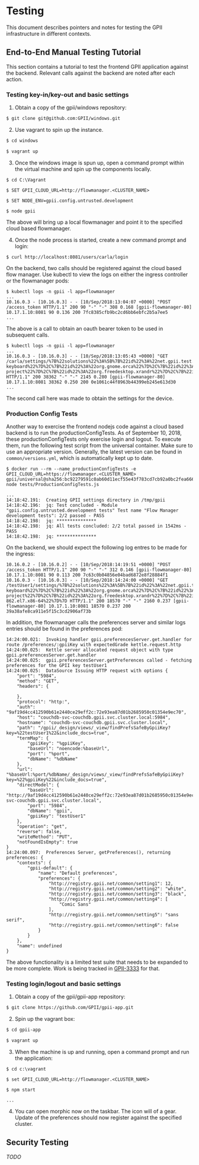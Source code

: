 # Testing 

This document describes pointers and notes for testing the GPII infrastructure in different contexts.

## End-to-End Manual Testing Tutorial

This section contains a tutorial to test the frontend GPII application against the backend. Relevant calls against the backend are noted after each action.

### Testing key-in/key-out and basic settings

1. Obtain a copy of the gpii/windows repository:

```bash
$ git clone git@github.com:GPII/windows.git
```

2. Use vagrant to spin up the instance.

```bash
$ cd windows

$ vagrant up
```

3. Once the windows image is spun up, open a command prompt within the virtual machine and spin up the components locally.

```shell
$ cd C:\Vagrant

$ SET GPII_CLOUD_URL=http://flowmanager.<CLUSTER_NAME>

$ SET NODE_ENV=gpii.config.untrusted.development

$ node gpii

```

The above will bring up a local flowmanager and point it to the specified cloud based flowmanager.

4. Once the node process is started, create a new command prompt and login:

```shell
$ curl http://localhost:8081/users/carla/login
```

On the backend, two calls should be registered against the cloud based flow manager. Use kubectl to view the logs on either the ingress controller or the flowmanager pods:

```
$ kubectl logs -n gpii -l app=flowmanager
...
10.16.0.3 - [10.16.0.3] - - [10/Sep/2018:13:04:07 +0000] "POST /access_token HTTP/1.1" 200 90 "-" "-" 308 0.168 [gpii-flowmanager-80] 10.17.1.10:8081 90 0.136 200 7fc8385cfb9bc2cd6bb6ebfc2b5a7ee5
...
```

The above is a call to obtain an oauth bearer token to be used in subsequent calls.


```
$ kubectl logs -n gpii -l app=flowmanager
...
10.16.0.3 - [10.16.0.3] - - [10/Sep/2018:13:05:43 +0000] "GET /carla/settings/%7B%22solutions%22%3A%5B%7B%22id%22%3A%22net.gpii.test.speechControl%22%7D%2C%7B%22id%22%3A%22org.gnome.desktop.interface%22%7D%2C%7B%22id%22%3A%22fakemag2%22%7D%2C%7B%22id%22%3A%22fakescreenreader1%22%7D%2C%7B%22id%22%3A%22org.gnome.nautilus%22%7D%2C%7B%22id%22%3A%22org.gnome.desktop.a11y.keyboard%22%7D%2C%7B%22id%22%3A%22org.gnome.desktop.a11y.applications.onscreen-keyboard%22%7D%2C%7B%22id%22%3A%22org.gnome.orca%22%7D%2C%7B%22id%22%3A%22org.gnome.desktop.a11y.magnifier%22%7D%2C%7B%22id%22%3A%22com.microsoft.windows.magnifier%22%7D%2C%7B%22id%22%3A%22com.microsoft.windows.onscreenKeyboard%22%7D%2C%7B%22id%22%3A%22com.microsoft.windows.narrator%22%7D%2C%7B%22id%22%3A%22com.microsoft.windows.highContrast%22%7D%2C%7B%22id%22%3A%22com.microsoft.windows.highContrastTheme%22%7D%2C%7B%22id%22%3A%22com.microsoft.windows.stickyKeys%22%7D%2C%7B%22id%22%3A%22com.microsoft.windows.filterKeys%22%7D%2C%7B%22id%22%3A%22com.microsoft.windows.mouseKeys%22%7D%2C%7B%22id%22%3A%22com.microsoft.windows.mouseTrailing%22%7D%2C%7B%22id%22%3A%22com.microsoft.windows.screenDPI%22%7D%2C%7B%22id%22%3A%22com.microsoft.windows.cursors%22%7D%2C%7B%22id%22%3A%22com.microsoft.windows.screenResolution%22%7D%2C%7B%22id%22%3A%22com.microsoft.windows.nightScreen%22%7D%2C%7B%22id%22%3A%22com.microsoft.windows.typingEnhancement%22%7D%2C%7B%22id%22%3A%22com.microsoft.windows.language%22%7D%2C%7B%22id%22%3A%22com.android.activitymanager%22%7D%2C%7B%22id%22%3A%22com.android.talkback%22%7D%2C%7B%22id%22%3A%22com.android.freespeech%22%7D%2C%7B%22id%22%3A%22com.android.settings.secure%22%7D%2C%7B%22id%22%3A%22com.android.audioManager%22%7D%2C%7B%22id%22%3A%22com.android.persistentConfiguration%22%7D%2C%7B%22id%22%3A%22org.alsa-project%22%7D%2C%7B%22id%22%3A%22org.freedesktop.xrandr%22%7D%2C%7B%22id%22%3A%22com.android.settings.system%22%7D%2C%7B%22id%22%3A%22net.gpii.uioPlus%22%7D%2C%7B%22id%22%3A%22net.gpii.explode%22%7D%5D%2C%22OS%22%3A%7B%22id%22%3A%22win32%22%2C%22version%22%3A%2210.0.16299%22%7D%7D HTTP/1.1" 200 38362 "-" "-" 2145 0.280 [gpii-flowmanager-80] 10.17.1.10:8081 38362 0.250 200 0e1061c44f8963b44399eb245e613d30
...
```

The second call here was made to obtain the settings for the device.

### Production Config Tests

Another way to exercise the frontend nodejs code against a cloud based backend is to run the productionConfigTests. As of September 10, 2018, these productionConfigTests only exercise login and logout. To execute them, run the following test script from the universal container. Make sure to use an appropriate version. Generally, the latest version can be found in `common/versions.yml`, which is automatically kept up to date.

```
$ docker run --rm --name productionConfigTests -e GPII_CLOUD_URL=https://flowmanager.<CLUSTER_NAME> gpii/universal@sha256:bc92279591c0ab60d11ecf55e43f783cd7cb92a0bc2fea6661054a065bbb2e49 node tests/ProductionConfigTests.js

...
14:18:42.191:  Creating GPII settings directory in /tmp/gpii
14:18:42.196:  jq: Test concluded - Module "gpii.config.untrusted.development tests" Test name "Flow Manager development tests": 2/2 passed - PASS
14:18:42.198:  jq: ***************
14:18:42.198:  jq: All tests concluded: 2/2 total passed in 1542ms - PASS
14:18:42.198:  jq: ***************

```

On the backend, we should expect the following log entres to be made for the ingress:

```
10.16.0.2 - [10.16.0.2] - - [10/Sep/2018:14:19:51 +0000] "POST /access_token HTTP/1.1" 200 90 "-" "-" 312 0.146 [gpii-flowmanager-80] 10.17.1.10:8081 90 0.113 200 7c63c0b04856e04bad6872e8f28884f1
10.16.0.3 - [10.16.0.3] - - [10/Sep/2018:14:24:00 +0000] "GET /testUser1/settings/%7B%22solutions%22%3A%5B%7B%22id%22%3A%22net.gpii.test.speechControl%22%7D%2C%7B%22id%22%3A%22org.gnome.desktop.interface%22%7D%2C%7B%22id%22%3A%22fakemag2%22%7D%2C%7B%22id%22%3A%22fakescreenreader1%22%7D%2C%7B%22id%22%3A%22org.gnome.nautilus%22%7D%2C%7B%22id%22%3A%22org.gnome.desktop.a11y.keyboard%22%7D%2C%7B%22id%22%3A%22org.gnome.desktop.a11y.applications.onscreen-keyboard%22%7D%2C%7B%22id%22%3A%22org.gnome.orca%22%7D%2C%7B%22id%22%3A%22org.gnome.desktop.a11y.magnifier%22%7D%2C%7B%22id%22%3A%22com.microsoft.windows.magnifier%22%7D%2C%7B%22id%22%3A%22com.microsoft.windows.onscreenKeyboard%22%7D%2C%7B%22id%22%3A%22com.microsoft.windows.narrator%22%7D%2C%7B%22id%22%3A%22com.microsoft.windows.highContrast%22%7D%2C%7B%22id%22%3A%22com.microsoft.windows.highContrastTheme%22%7D%2C%7B%22id%22%3A%22com.microsoft.windows.stickyKeys%22%7D%2C%7B%22id%22%3A%22com.microsoft.windows.filterKeys%22%7D%2C%7B%22id%22%3A%22com.microsoft.windows.mouseKeys%22%7D%2C%7B%22id%22%3A%22com.microsoft.windows.mouseTrailing%22%7D%2C%7B%22id%22%3A%22com.microsoft.windows.screenDPI%22%7D%2C%7B%22id%22%3A%22com.microsoft.windows.cursors%22%7D%2C%7B%22id%22%3A%22com.microsoft.windows.screenResolution%22%7D%2C%7B%22id%22%3A%22com.microsoft.windows.nightScreen%22%7D%2C%7B%22id%22%3A%22com.microsoft.windows.typingEnhancement%22%7D%2C%7B%22id%22%3A%22com.microsoft.windows.language%22%7D%2C%7B%22id%22%3A%22com.android.activitymanager%22%7D%2C%7B%22id%22%3A%22com.android.talkback%22%7D%2C%7B%22id%22%3A%22com.android.freespeech%22%7D%2C%7B%22id%22%3A%22com.android.settings.secure%22%7D%2C%7B%22id%22%3A%22com.android.audioManager%22%7D%2C%7B%22id%22%3A%22com.android.persistentConfiguration%22%7D%2C%7B%22id%22%3A%22org.alsa-project%22%7D%2C%7B%22id%22%3A%22org.freedesktop.xrandr%22%7D%2C%7B%22id%22%3A%22com.android.settings.system%22%7D%2C%7B%22id%22%3A%22net.gpii.uioPlus%22%7D%2C%7B%22id%22%3A%22net.gpii.explode%22%7D%5D%2C%22OS%22%3A%7B%22id%22%3A%22linux%22%2C%22version%22%3A%223.10.0-862.el7.x86-64%22%7D%7D HTTP/1.1" 200 18570 "-" "-" 2160 0.237 [gpii-flowmanager-80] 10.17.1.10:8081 18570 0.237 200 39a38afe8ca911e5f15c3cd2906af73b
```

In addition, the flowmanager calls the preferences server and similar logs entries should be found in the preferences pod:

```
14:24:00.021:  Invoking handler gpii.preferencesServer.get.handler for route /preferences/:gpiiKey with expectedGrade kettle.request.http
14:24:00.025:  Kettle server allocated request object with type gpii.preferencesServer.get.handler
14:24:00.025:  gpii.preferencesServer.getPreferences called - fetching preferences for the GPII key testUser1
14:24:00.025:  DataSource Issuing HTTP request with options {
    "port": "5984",
    "method": "GET",
    "headers": {

    },
    "protocol": "http:",
    "auth": "9af19d4cc412590b61e2440ce29eff2c:72e93ea87d01b2685950c01354e9ec70",
    "host": "couchdb-svc-couchdb.gpii.svc.cluster.local:5984",
    "hostname": "couchdb-svc-couchdb.gpii.svc.cluster.local",
    "path": "/gpii/_design/views/_view/findPrefsSafeByGpiiKey?key=%22testUser1%22&include_docs=true",
    "termMap": {
        "gpiiKey": "%gpiiKey",
        "baseUrl": "noencode:%baseUrl",
        "port": "%port",
        "dbName": "%dbName"
    },
    "url": "%baseUrl:%port/%dbName/_design/views/_view/findPrefsSafeByGpiiKey?key=%22%gpiiKey%22&include_docs=true",
    "directModel": {
        "baseUrl": "http://9af19d4cc412590b61e2440ce29eff2c:72e93ea87d01b2685950c01354e9ec70@couchdb-svc-couchdb.gpii.svc.cluster.local",
        "port": "5984",
        "dbName": "gpii",
        "gpiiKey": "testUser1"
    },
    "operation": "get",
    "reverse": false,
    "writeMethod": "PUT",
    "notFoundIsEmpty": true
}
14:24:00.097:  Preferences Server, getPreferences(), returning preferences: {
    "contexts": {
        "gpii-default": {
            "name": "Default preferences",
            "preferences": {
                "http://registry.gpii.net/common/setting1": 12,
                "http://registry.gpii.net/common/setting2": "white",
                "http://registry.gpii.net/common/setting3": "black",
                "http://registry.gpii.net/common/setting4": [
                    "Comic Sans"
                ],
                "http://registry.gpii.net/common/setting5": "sans serif",
                "http://registry.gpii.net/common/setting6": false
            }
        }
    },
    "name": undefined
}
```

The above functionality is a limited test suite that needs to be expanded to be more complete. Work is being tracked in [GPII-3333](https://issues.gpii.net/browse/GPII-3333) for that.

### Testing login/logout and basic settings

1. Obtain a copy of the gpii/gpii-app repository:

```bash
$ git clone https://github.com/GPII/gpii-app.git

```

2. Spin up the vagrant box:

```bash
$ cd gpii-app

$ vagrant up
```

3. When the machine is up and running, open a command prompt and run the application:

```
$ cd c:\vagrant

$ set GPII_CLOUD_URL=http://flowmanager.<CLUSTER_NAME>

$ npm start

...

```

4. You can open morphic now on the taskbar. The icon will of a gear. Update of the preferences should now register against the specified cluster.


## Security Testing

_TODO_
